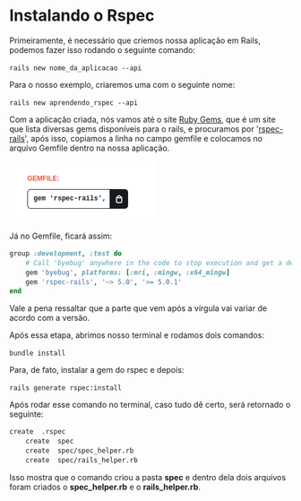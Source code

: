 # Instalando o Rspec

Primeiramente, é necessário que criemos nossa aplicação em Rails, podemos fazer isso rodando o seguinte comando:

`rails new nome_da_aplicacao --api`

Para o nosso exemplo, criaremos uma com o seguinte nome:

`rails new aprendendo_rspec --api`

Com a aplicação criada, nós vamos até o site [Ruby Gems](https://rubygems.org/), que é um site que lista diversas gems disponíveis para o rails, e procuramos por '[rspec-rails](https://rubygems.org/gems/rspec-rails)', após isso, copiamos a linha no campo gemfile e colocamos no arquivo Gemfile dentro na nossa aplicação.

![Gem](../../imagens/gemfile_rspec_rails.png)

Já no Gemfile, ficará assim:

```ruby
group :development, :test do
    # Call 'byebug' anywhere in the code to stop execution and get a debugger console
    gem 'byebug', platforms: [:mri, :mingw, :x64_mingw]
    gem 'rspec-rails', '~> 5.0', '>= 5.0.1'
end
```

Vale a pena ressaltar que a parte que vem após a vírgula vai variar de acordo com a versão.

Após essa etapa, abrimos nosso terminal e rodamos dois comandos:

`bundle install`

Para, de fato, instalar a gem do rspec e depois:

`rails generate rspec:install`

Após rodar esse comando no terminal, caso tudo dê certo, será retornado o seguinte:

```bash
create  .rspec
    create  spec
    create  spec/spec_helper.rb
    create  spec/rails_helper.rb
```

Isso mostra que o comando criou a pasta **spec** e dentro dela dois arquivos foram criados o **spec_helper.rb** e o **rails_helper.rb**.
